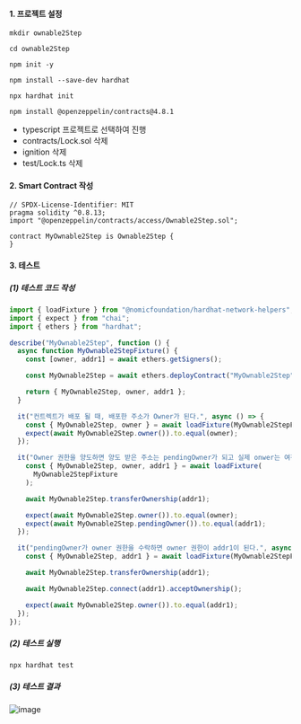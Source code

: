 #### 1. 프로젝트 설정

```shell
mkdir ownable2Step

cd ownable2Step

npm init -y

npm install --save-dev hardhat

npx hardhat init

npm install @openzeppelin/contracts@4.8.1
```

- typescript 프로젝트로 선택하여 진행
- contracts/Lock.sol 삭제
- ignition 삭제
- test/Lock.ts 삭제

#### 2. Smart Contract 작성

```solidity title=contracts/MyOwnable2Step.sol
// SPDX-License-Identifier: MIT
pragma solidity ^0.8.13;
import "@openzeppelin/contracts/access/Ownable2Step.sol";

contract MyOwnable2Step is Ownable2Step {
}
```

#### 3. 테스트

##### (1) 테스트 코드 작성

```ts title=testMyOwnalbe2StepTest.ts
import { loadFixture } from "@nomicfoundation/hardhat-network-helpers";
import { expect } from "chai";
import { ethers } from "hardhat";

describe("MyOwnable2Step", function () {
  async function MyOwnable2StepFixture() {
    const [owner, addr1] = await ethers.getSigners();

    const MyOwnable2Step = await ethers.deployContract("MyOwnable2Step");

    return { MyOwnable2Step, owner, addr1 };
  }

  it("컨트렉트가 배포 될 때, 배포한 주소가 Owner가 된다.", async () => {
    const { MyOwnable2Step, owner } = await loadFixture(MyOwnable2StepFixture);
    expect(await MyOwnable2Step.owner()).to.equal(owner);
  });

  it("Owner 권한을 양도하면 양도 받은 주소는 pendingOwner가 되고 실제 onwer는 여전히 최초 owner이다.", async () => {
    const { MyOwnable2Step, owner, addr1 } = await loadFixture(
      MyOwnable2StepFixture
    );

    await MyOwnable2Step.transferOwnership(addr1);

    expect(await MyOwnable2Step.owner()).to.equal(owner);
    expect(await MyOwnable2Step.pendingOwner()).to.equal(addr1);
  });

  it("pendingOwner가 owner 권한을 수락하면 owner 권한이 addr1이 된다.", async () => {
    const { MyOwnable2Step, addr1 } = await loadFixture(MyOwnable2StepFixture);

    await MyOwnable2Step.transferOwnership(addr1);

    await MyOwnable2Step.connect(addr1).acceptOwnership();

    expect(await MyOwnable2Step.owner()).to.equal(addr1);
  });
});
```

##### (2) 테스트 실행

```shell
npx hardhat test
```

##### (3) 테스트 결과

![image](https://github.com/user-attachments/assets/a2bd955d-1f27-4a37-83ed-9b00f1c01a00)
